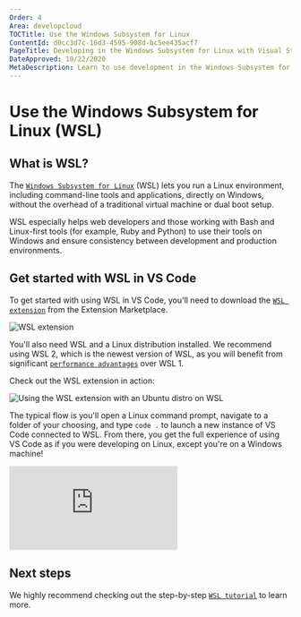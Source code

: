 ```yaml
---
Order: 4
Area: developcloud
TOCTitle: Use the Windows Subsystem for Linux
ContentId: d0cc3d7c-16d3-4595-908d-bc5ee435acf7
PageTitle: Developing in the Windows Subsystem for Linux with Visual Studio Code
DateApproved: 10/22/2020
MetaDescription: Learn to use development in the Windows Subsystem for Linux (WSL) with Visual Studio Code
---
```

# Use the Windows Subsystem for Linux (WSL)

## What is WSL?

The [`Windows Subsystem for Linux`](HTTPS://learn.microsoft.com/windows/wsl/about) (WSL) lets you run a Linux environment, including command-line tools and applications, directly on Windows, without the overhead of a traditional virtual machine or dual boot setup.

WSL especially helps web developers and those working with Bash and Linux-first tools (for example, Ruby and Python) to use their tools on Windows and ensure consistency between development and production environments.

## Get started with WSL in VS Code

To get started with using WSL in VS Code, you'll need to download the [`WSL extension`](HTTPS://marketplace.visualstudio.com/items?itemName=ms-vscode-remote.remote-wsl) from the Extension Marketplace.

![`WSL extension`](images/wsl/wsl-extension.png)

You'll also need WSL and a Linux distribution installed. We recommend using WSL 2, which is the newest version of WSL, as you will benefit from significant [`performance advantages`](HTTPS://learn.microsoft.com/windows/wsl/compare-versions) over WSL 1.

Check out the WSL extension in action:

<img src="https://github.com/microsoft/vscode-remote-release/blob/main/docs/images/remote-wsl-open-code.gif?raw=true" alt="Using the WSL extension with an Ubuntu distro on WSL" aria-hidden="true" class="thumb"/>

The typical flow is you'll open a Linux command prompt, navigate to a folder of your choosing, and type `code .` to launch a new instance of VS Code connected to WSL. From there, you get the full experience of using VS Code as if you were developing on Linux, except you're on a Windows machine!

<iframe src="https://www.youtube-nocookie.com/embed/mIHprjsSO9o?rel=0&amp;disablekb=0&amp;modestbranding=1&amp;showinfo=0" frameborder="0" allowfullscreen title="Visual Studio Code WSL"></iframe>

## Next steps

We highly recommend checking out the step-by-step [`WSL tutorial`](/docs/remote/wsl-tutorial.md) to learn more.
